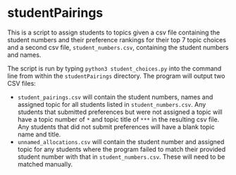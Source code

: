 # studentPairings

This is a script to assign students to topics given a csv file containing the student numbers and their preference rankings for their top 7 topic choices and a second csv file, `student_numbers.csv`, containing the student numbers and names.

The script is run by typing `python3 student_choices.py` into the command line from within the `studentPairings` directory. The program will output two CSV files:
- `student_pairings.csv` will contain the student numbers, names and assigned topic for all students listed in `student_numbers.csv`. Any students that submitted preferences but were not assigned a topic will have a topic number of `*` and topic title of `***` in the resulting csv file. Any students that did not submit preferences will have a blank topic name and title.
- `unnamed_allocations.csv` will contain the student number and assigned topic for any students where the program failed to match their provided student number with that in `student_numbers.csv`. These will need to be matched manually.
